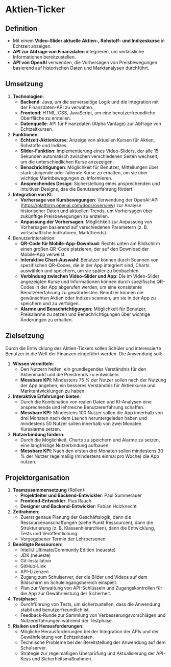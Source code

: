 # Aktien-Ticker

## Definition
- Mit einem **Video-Slider aktuelle Aktien-, Rohstoff- und Indizeskurse** in Echtzeit anzeigen.
- **API zur Abfrage von Finanzdaten** integrieren, um verlässliche Informationen bereitzustellen.
- **API von OpenAI** verwenden, die Vorhersagen von Preisbewegungen basierend auf historischen Daten und Marktanalysen durchführt.

## Umsetzung
1. **Technologien**:
   - **Backend**: Java, um die serverseitige Logik und die Integration mit der Finanzdaten-API zu verwalten.
   - **Frontend**: HTML, CSS, JavaScript, um eine benutzerfreundliche Oberfläche zu erstellen.
   - **Datenquelle**: API für Finanzdaten (Alpha Vantage) zur Abfrage von Echtzeitkursen.
2. **Funktionen**:
   - **Echtzeit-Aktienkurse**: Anzeige von aktuellen Kursen für Aktien, Rohstoffe und Indizes.
   - **Slider-Funktion**: Implementierung eines Video-Sliders, der alle 15 Sekunden automatisch zwischen verschiedenen Seiten wechselt, um die unterschiedlichen Kurse anzuzeigen.
   - **Benachrichtigungen**: Möglichkeit für Benutzer, Mitteilungen über stark steigende oder fallende Kurse zu erhalten, um sie über wichtige Marktbewegungen zu informieren.
   - **Ansprechendes Design**: Sicherstellung eines ansprechenden und intuitiven Designs, das die Benutzererfahrung fördert.
3. **Integration von KI**:
   - **Vorhersage von Kursbewegungen**: Verwendung der OpenAI-API (https://platform.openai.com/docs/overview) zur Analyse historischer Daten und aktuellen Trends, um Vorhersagen über zukünftige Preisbewegungen zu erstellen.
   - **Anpassung der Vorhersagen**: Möglichkeit zur Anpassung von Vorhersagen basierend auf verschiedenen Parametern (z. B. wirtschaftliche Indikatoren, Markttrends).
4. Benutzerinteraktion:
   - **QR-Code für Mobile-App-Download**: Rechts unten am Bildschirm einen großen QR-Code platzieren, der auf den Download der Mobile-App verweist.
   - **Interaktive Chart-Auswahl**: Benutzer können durch Scannen von spezifischen QR-Codes, die in der App integriert sind, Charts auswählen und speichern, um sie später zu beobachten.
   - **Verbindung zwischen Video-Slider und App**: Die im Video-Slider angezeigten Kurse und Informationen können durch spezifische QR-Codes in der App abgerufen werden, um eine konsistente Benutzererfahrung zu gewährleisten. Benutzer können die gewünschten Aktien oder Indizes scannen, um sie in der App zu speichern und zu verfolgen.
   - **Alarme und Benachrichtigungen**: Möglichkeit für Benutzer, Preisalarme zu setzen und Benachrichtigungen über wichtige Änderungen zu erhalten.

## Zielsetzung
Durch die Entwicklung des Aktien-Tickers sollen Schüler und interessierte Benutzer in die Welt der Finanzen eingeführt werden. Die Anwendung soll:
1. **Wissen vermitteln**: 
    - Den Nutzern helfen, ein grundlegendes Verständnis für den Aktienmarkt und die Preistrends zu entwickeln.
    - **Messbare KPI**: Mindestens 75 % der Nutzer sollen nach der Nutzung der App angeben, ein besseres Verständnis für Aktienkurse und Marktentwicklungen zu haben.
2. **Interaktive Erfahrungen bieten**:
   - Durch die Kombination von realen Daten und KI-Analysen eine ansprechende und lehrreiche Benutzererfahrung schaffen.
   - **Messbare KPI**: Mindestens 100 Nutzer sollen die App innerhalb von drei Monaten nach dem Launch heruntergeladen haben und mindestens 50 Nutzer sollen innerhalb von zwei Monaten Kursalarme setzen.
3. **Nutzerbindung fördern**: 
   - Durch die Möglichkeit, Charts zu speichern und Alarme zu setzen, eine langfristige Nutzerbindung aufbauen.
   - **Messbare KPI**: Nach den ersten drei Monaten sollen mindestens 30 % der Nutzer regelmäßig (mindestens einmal pro Woche) die App nutzen.

## Projektorganisation
1. **Teamzusammensetzung** (Rollen):
   - **Projektleiter und Backend-Entwickler**: Paul Summerauer
   - **Frontend-Entwickler**: Pius Rauch
   - **Designer und Backend-Entwickler**: Fabian Holzknecht
2. **Zeitrahmen**:
   - Zuerst genaue Planung der Geschäftslogik, dann die Ressourcenanschaffungen (siehe Punkt Ressourcen), dann die Strukturierung (z. B. Klassenhierarchien), dann die Entwicklung, Tests und Veröffentlichung.
   - Vorgegebener Termin der Lehrpersonen
3. **Benötigte Ressourcen**:
   - IntelliJ Ultimate/Community Edition (neueste)
   - JDK (neueste)
   - Git-Installation
   - GitHub-Link
   - API-Lizenzen
   - Zugang zum Schulserver, der die Bilder und Videos auf dem Bildschirm im Schuleingangsbereich einspielt.
   - Plan zur Verwaltung von API-Schlüsseln und Zugangskontrollen für die App zur Gewährleistung der Sicherheit.
4. **Testphase**:
   - Durchführung von Tests, um sicherzustellen, dass die Anwendung stabil und benutzerfreundlich ist.
   - Feedback-Runde zur Sammlung von Verbesserungsvorschlägen und Nutzererfahrungen während der Testphase.
5. **Risiken und Herausforderungen**:
   - Mögliche Herausforderungen bei der Integration der APIs und der Gewährleistung von Echtzeitdaten.
   - Technische Probleme bei der Bereitstellung der Anwendung auf dem Schulserver.
   - Strategie zur regelmäßigen Überprüfung und Aktualisierung der API-Keys und Sicherheitsmaßnahmen.